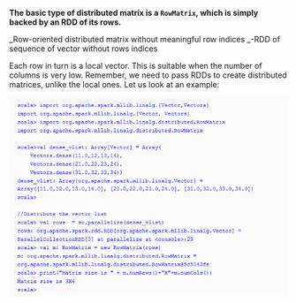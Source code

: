 **The basic type of distributed matrix is a **`RowMatrix`**, which is simply backed by an RDD of its rows.**

_Row-oriented distributed matrix without meaningful row indices _-RDD of sequence of vector without rows indices

Each row in turn is a local vector. This is suitable when the number of columns is very low. Remember, we need to pass RDDs to create distributed matrices, unlike the local ones. Let us look at an example:

![](/assets/distM.png)

